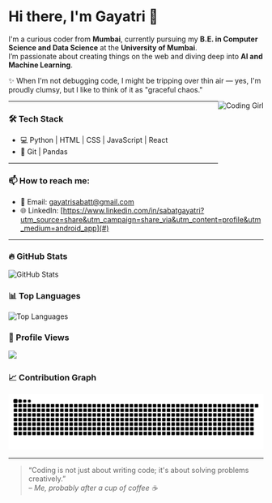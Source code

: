 # Hi there, I'm **Gayatri** 👋

I'm a curious coder from **Mumbai**, currently pursuing my **B.E. in Computer Science and Data Science** at the **University of Mumbai**.  
I’m passionate about creating things on the web and diving deep into **AI and Machine Learning**.

✨ When I'm not debugging code, I might be tripping over thin air — yes, I'm proudly clumsy, but I like to think of it as "graceful chaos."

<img align="right" alt="Coding Girl" height="200" src="https://media.giphy.com/media/LMcB8XospGZO8UQq87/giphy.gif" />

---

### 🛠️ Tech Stack
- 💻 Python | HTML | CSS | JavaScript  | React
- 🔧 Git | Pandas

---

### 📫 How to reach me:
- 📧 Email: [gayatrisabatt@gmail.com](#)
- 🌐 LinkedIn: [https://www.linkedin.com/in/sabatgayatri?utm_source=share&utm_campaign=share_via&utm_content=profile&utm_medium=android_app](#)

---

### 🔥 GitHub Stats
![GitHub Stats](https://github-readme-stats.vercel.app/api?username=sabatGayatri&show_icons=true&theme=radical&cache_seconds=1800)

### 📊 Top Languages
![Top Languages](https://github-readme-stats.vercel.app/api/top-langs/?username=sabatGayatri&layout=compact&theme=radical&cache_seconds=1800)

### 👀 Profile Views
![](https://komarev.com/ghpvc/?username=sabatGayatri&label=PROFILE+VIEWS&color=blue&style=flat)

### 📈 Contribution Graph
![Snake animation](https://raw.githubusercontent.com/sabatGayatri/sabatGayatri/output/github-contribution-grid-snake.svg)


---

> “Coding is not just about writing code; it's about solving problems creatively.”  
*– Me, probably after a cup of coffee ☕*

<!---
sabatGayatri/sabatGayatri is a ✨ special ✨ repository because its `README.md` (this file) appears on your GitHub profile.
You can click the Preview link to take a look at your changes.
--->
